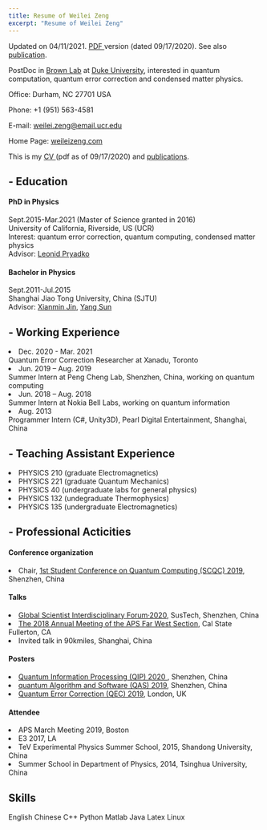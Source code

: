 ```yaml
---
title: Resume of Weilei Zeng
excerpt: "Resume of Weilei Zeng"
---
```

Updated on 04/11/2021. 
<a class="{% if site.style == 'dark' %}text-white{% endif %}" href="/zwl_assets/weilei-cv.pdf">
    PDF  </a>
	version (dated 09/17/2020). See also
    <a href="./../publications/">publication</a>.

PostDoc in <a href="http://brownlab.pratt.duke.edu/">Brown Lab</a> at
<a href="https://duke.edu/">Duke University</a>, interested in quantum
computation, quantum error correction and condensed matter physics.

<p>
Office: Durham, NC 27701 USA <br>

Phone: +1 (951) 563-4581 <br>

E-mail: weilei.zeng@email.ucr.edu<br>

Home Page: 
  <a href="https://weileizeng.com">weileizeng.com</a> <br>

This is my
<a class="{% if site.style == 'dark' %}text-white{% endif %}" href="/zwl_assets/weilei-cv.pdf">
    CV  </a>
	(pdf as of 09/17/2020)
    and <a href="./../publications/">publications</a>.
</p>

<h2 id="-education">- Education</h2>
<h4 id="phd-in-physics">PhD in Physics</h4>
<p>
  Sept.2015-Mar.2021 (Master of Science granted in 2016)<br>
University of California, Riverside, US (UCR)<br>
Interest: quantum error correction, quantum computing, condensed matter physics<br>
  Advisor:  <a href="http://faculty.ucr.edu/~leonid/"> Leonid Pryadko </a></p>

<h4 id="bachelor-in-physics">Bachelor in Physics</h4>
<p>Sept.2011-Jul.2015<br>
  Shanghai Jiao Tong University, China (SJTU)<br>
  Advisor: <a href="https://ins.sjtu.edu.cn/affiliatedFaculty/jinxianmin">Xianmin Jin</a>,
  <a href="https://www.physics.sjtu.edu.cn/en/people/1/ySun">Yang Sun</a>
</p>


<h2>- Working Experience </h2>

<li> Dec. 2020 - Mar. 2021 <br> Quantum Error Correction Researcher at Xanadu, Toronto </li>
<li> Jun. 2019 – Aug. 2019 <br> Summer Intern at Peng Cheng Lab, Shenzhen, China, working on quantum computing </li>
<li> Jun. 2018 – Aug. 2018 <br> Summer Intern at Nokia Bell Labs, working on quantum information </li>
<li> Aug. 2013 <br> Programmer Intern (C#, Unity3D), Pearl Digital Entertainment, Shanghai, China </li>




<h2>- Teaching Assistant Experience </h2>

  <li> PHYSICS 210 (graduate Electromagnetics)</li>
  <li> PHYSICS 221 (graduate Quantum Mechanics) </li>
  <li> PHYSICS 40 (undergraduate labs for general physics) </li>
  <li> PHYSICS 132 (undegraduate Thermophysics) </li>
  <li> PHYSICS 135 (undergraduate Electromagnetics)</li>


<h2>- Professional Acticities</h2>

  <h4> Conference organization </h4>
  <li>
      Chair, <a href="http://www.szpclab.com/qas2019/#/studentConference">
      1st Student Conference on Quantum Computing (SCQC) 2019</a>, Shenzhen, China
  </li>
  <h4> Talks </h4>
  <li> <a href="https://mp.weixin.qq.com/s/0OgFecPGpXAyOCXvsLbJVg">
      Global Scientist Interdisciplinary Forum·2020</a>, SusTech, Shenzhen, China</li>
  <li> <a href="http://meetings.aps.org/Meeting/FWS18/Session/F03.8">The
  2018 Annual Meeting of the APS Far West Section</a>, Cal State
  Fullerton, CA </li>
  <li> Invited talk in 90kmiles, Shanghai, China</li>
  <h4> Posters </h4>
  <li> <a href="http://www.szpclab.com/qip2020#/homepage"> Quantum Information Processing (QIP) 2020 </a>, Shenzhen, China </li>
  <li> <a href="http://www.szpclab.com/qas2019/#/homepage"> quantum Algorithm and Software (QAS) 2019</a>, Shenzhen, China</li>
  <li> <a href="http://qec19.iopconfs.org/home"> Quantum Error Correction (QEC) 2019</a>, London, UK </li>
  <h4> Attendee</h4>
  <li> APS March Meeting 2019, Boston </li>
  <li> E3 2017, LA </li>
  <li> TeV Experimental Physics Summer School, 2015, Shandong University, China </li>
  <li> Summer School in Department of Physics, 2014, Tsinghua University, China </li>


<h2> Skills </h2>

<span class="d-inline-block f5 rounded-2 text-blue bg-yellow py-1 px-2">English</span>
<span class="d-inline-block f5 rounded-2 text-blue bg-yellow py-1 px-2">Chinese</span>
<span class="d-inline-block f5 rounded-2 text-white bg-blue py-1 px-2">C++</span>
<span class="d-inline-block f5 rounded-2 text-white bg-blue py-1 px-2">Python</span>
<span class="d-inline-block f5 rounded-2 text-white bg-blue py-1 px-2">Matlab</span>
<span class="d-inline-block f5 rounded-2 text-white bg-blue py-1 px-2">Java</span>
<span class="d-inline-block f5 rounded-2 text-yellow bg-red py-1 px-2">Latex</span>
<span class="d-inline-block f5 rounded-2 text-yellow bg-red py-1 px-2">Linux</span>

